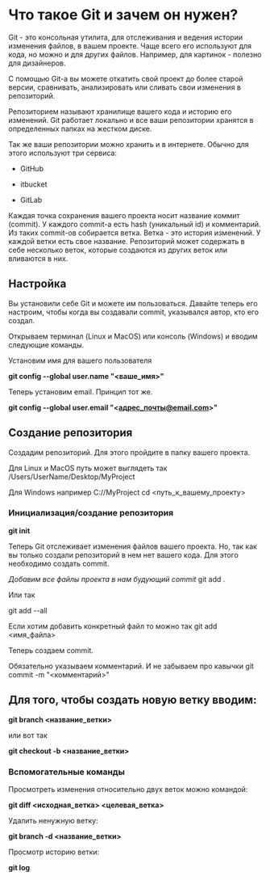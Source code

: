 # Что такое Git и зачем он нужен?
Git - это консольная утилита, для отслеживания и ведения истории изменения файлов, в вашем проекте. Чаще всего его используют для кода, но можно и для других файлов. Например, для картинок - полезно для дизайнеров.

С помощью Git-a вы можете откатить свой проект до более старой версии, сравнивать, анализировать или сливать свои изменения в репозиторий.

Репозиторием называют хранилище вашего кода и историю его изменений. Git работает локально и все ваши репозитории хранятся в определенных папках на жестком диске.

Так же ваши репозитории можно хранить и в интернете. Обычно для этого используют три сервиса:

* GitHub

* itbucket

* GitLab

Каждая точка сохранения вашего проекта носит название коммит (commit). У каждого commit-a есть hash (уникальный id) и комментарий. Из таких commit-ов собирается ветка. Ветка - это история изменений. У каждой ветки есть свое название. Репозиторий может содержать в себе несколько веток, которые создаются из других веток или вливаются в них.

## Настройка

Вы установили себе Git и можете им пользоваться. Давайте теперь его настроим, чтобы когда вы создавали commit, указывался автор, кто его создал.

Открываем терминал (Linux и MacOS) или консоль (Windows) и вводим следующие команды.

Установим имя для вашего пользователя

**git config --global user.name "<ваше_имя>"**

Теперь установим email. 
Принцип тот же.

**git config --global user.email "<адрес_почты@email.com>"**

## Создание репозитория

Создадим репозиторий. Для этого пройдите в папку вашего проекта.

Для Linux и MacOS путь может выглядеть так 
/Users/UserName/Desktop/MyProject

Для Windows например С://MyProject
cd <путь_к_вашему_проекту>

### Инициализация/создание репозитория

**git init**

Теперь Git отслеживает изменения файлов вашего проекта. Но, так как вы только создали репозиторий в нем нет вашего кода. Для этого необходимо создать commit.

*Добавим все файлы проекта в нам будующий commit*
git add .

Или так

git add --all

Если хотим добавить конкретный файл то можно так
git add <имя_файла> 

Теперь создаем commit.

Обязательно указываем комментарий.
И не забываем про кавычки
git commit -m "<комментарий>"

## Для того, чтобы создать новую ветку вводим:

**git branch <название_ветки>**

или вот так

**git checkout -b <название_ветки>**

### Вспомогательные команды
Просмотреть изменения относительно двух веток можно командой:

**git diff <исходная_ветка> <целевая_ветка>**

Удалить ненужную ветку:

**git branch -d <название_ветки>**

Просмотр историю ветки:

**git log**
